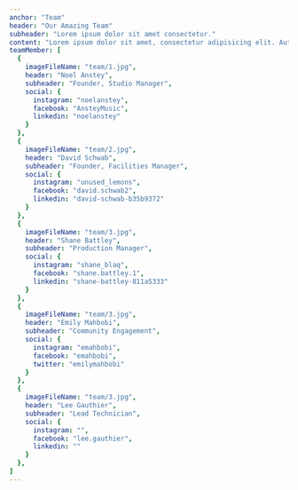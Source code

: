 ```yaml
---
anchor: "Team"
header: "Our Amazing Team"
subheader: "Lorem ipsum dolor sit amet consectetur."
content: "Lorem ipsum dolor sit amet, consectetur adipisicing elit. Aut eaque, laboriosam veritatis, quos non quis ad perspiciatis, totam corporis ea, alias ut unde."
teamMember: [
  {
    imageFileName: "team/1.jpg",
    header: "Noel Anstey",
    subheader: "Founder, Studio Manager",
    social: {
      instagram: "noelanstey",
      facebook: "AnsteyMusic",
      linkedin: "noelanstey"
    }
  },
  {
    imageFileName: "team/2.jpg",
    header: "David Schwab",
    subheader: "Founder, Facilities Manager",
    social: {
      instagram: "unused_lemons",
      facebook: "david.schwab2",
      linkedin: "david-schwab-b35b9372"
    }
  },
  {
    imageFileName: "team/3.jpg",
    header: "Shane Battley",
    subheader: "Production Manager",
    social: {
      instagram: "shane_blaq",
      facebook: "shane.battley.1",
      linkedin: "shane-battley-811a5333"
    }
  },
  {
    imageFileName: "team/3.jpg",
    header: "Emily Mahbobi",
    subheader: "Community Engagement",
    social: {
      instagram: "emahbobi",
      facebook: "emahbobi",
      twitter: "emilymahbobi"
    }
  },
  {
    imageFileName: "team/3.jpg",
    header: "Lee Gauthier",
    subheader: "Lead Technician",
    social: {
      instagram: "",
      facebook: "lee.gauthier",
      linkedin: ""
    }
  },
]
---
```

